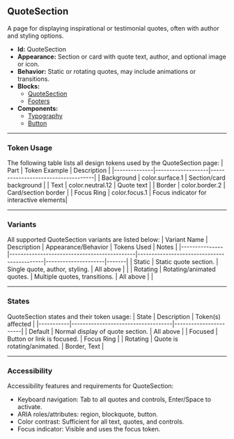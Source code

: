 ## QuoteSection
A page for displaying inspirational or testimonial quotes, often with author and styling options.
- **Id:** QuoteSection
- **Appearance:** Section or card with quote text, author, and optional image or icon.
- **Behavior:** Static or rotating quotes, may include animations or transitions.
- **Blocks:**
  - [QuoteSection](../blocks/QuoteSection.md)
  - [Footers](../blocks/Footers.md)
- **Components:**
  - [Typography](../components/Typography.md)
  - [Button](../components/Button.md)

---

### Token Usage
The following table lists all design tokens used by the QuoteSection page:
| Part         | Token Example      | Description                        |
|--------------|-------------------|------------------------------------|
| Background   | color.surface.1   | Section/card background            |
| Text         | color.neutral.12  | Quote text                         |
| Border       | color.border.2    | Card/section border                |
| Focus Ring   | color.focus.1     | Focus indicator for interactive elements|

---

### Variants
All supported QuoteSection variants are listed below:
| Variant Name   | Description                                 | Appearance/Behavior                        | Tokens Used         | Notes |
|---------------|---------------------------------------------|--------------------------------------------|---------------------|-------|
| Static        | Static quote section.                        | Single quote, author, styling.             | All above           |       |
| Rotating      | Rotating/animated quotes.                    | Multiple quotes, transitions.              | All above           |       |

---

### States
QuoteSection states and their token usage:
| State     | Description                        | Token(s) affected      |
|-----------|------------------------------------|-----------------------|
| Default   | Normal display of quote section.   | All above             |
| Focused   | Button or link is focused.         | Focus Ring            |
| Rotating  | Quote is rotating/animated.        | Border, Text          |

---

### Accessibility
Accessibility features and requirements for QuoteSection:
- Keyboard navigation: Tab to all quotes and controls, Enter/Space to activate.
- ARIA roles/attributes: region, blockquote, button.
- Color contrast: Sufficient for all text, quotes, and controls.
- Focus indicator: Visible and uses the focus token.
